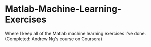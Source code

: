 # Matlab-Machine-Learning-Exercises
Where I keep all of the Matlab machine learning exercises I've done. (Completed: Andrew Ng's course on Coursera)
